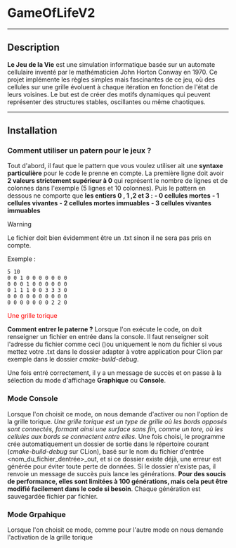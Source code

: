 # **GameOfLifeV2**

---

## **Description**
**Le Jeu de la Vie** est une simulation informatique basée sur un automate cellulaire inventé par le mathématicien John Horton Conway en 1970. Ce projet implémente les règles simples mais fascinantes de ce jeu, où des cellules sur une grille évoluent à chaque itération en fonction de l'état de leurs voisines. Le but est de créer des motifs dynamiques qui peuvent représenter des structures stables, oscillantes ou même chaotiques.

---

## **Installation**

### **Comment utiliser un patern pour le jeux ?**
Tout d'abord, il faut que le pattern que vous voulez utiliser ait une **syntaxe particulière** pour le code le prenne en compte. La première ligne doit avoir **2 valeurs strictement supérieur à 0** qui représent le nombre de lignes et de colonnes dans l'exemple (5 lignes et 10 colonnes). 
Puis le pattern en dessous ne comporte que **les entiers 0 , 1 ,2 et 3 :**
**- 0 cellules mortes**
**- 1 cellules vivantes**
**- 2 cellules mortes immuables**
**- 3 cellules vivantes immuables**

> [!WARNING]
> Le fichier doit bien évidemment être un .txt sinon il ne sera pas pris en compte.

Exemple : 
```plaintext
5 10
0 0 1 0 0 0 0 0 0 0
0 0 0 1 0 0 0 0 0 0
0 1 1 1 0 0 3 3 3 0
0 0 0 0 0 0 0 0 0 0
0 0 0 0 0 0 0 2 2 0
````

<span style="color:red">Une grille torique </span>

**Comment entrer le paterne ?**
Lorsque l'on exécute le code, on doit renseigner un fichier en entrée dans la console. Il faut renseigner soit l'adresse du fichier comme ceci ()ou uniquement le nom du fichier si vous mettez votre .txt dans le dossier adapter à votre application pour Clion par exemple dans le dossier *cmake-build-debug*.

Une fois entré correctement, il y a un message de succès et on passe à la sélection du mode d'affichage **Graphique** ou **Console**.

### **Mode Console**
Lorsque l'on choisit ce mode, on nous demande d'activer ou non l'option de la grille torique. *Une grille torique est un type de grille où les bords opposés sont connectés, formant ainsi une surface sans fin, comme un tore, où les cellules aux bords se connectent entre elles.*
Une fois choisi, le programme crée automatiquement un dossier de sortie dans le répertoire courant (*cmake-build-debug* sur CLion), basé sur le nom du fichier d'entrée <nom_du_fichier_dentrée>_out, et si ce dossier existe déjà, une erreur est générée pour éviter toute perte de données. Si le dossier n'existe pas, il renvoie un message de succès puis lance les générations. **Pour des soucis de performance, elles sont limitées à 100 générations, mais cela peut être modifié facilement dans le code si besoin**. Chaque génération est sauvegardée fichier par fichier.

### **Mode Grpahique**
Lorsque l'on choisit ce mode, comme pour l'autre mode on nous demande l'activation de la grille torique 
